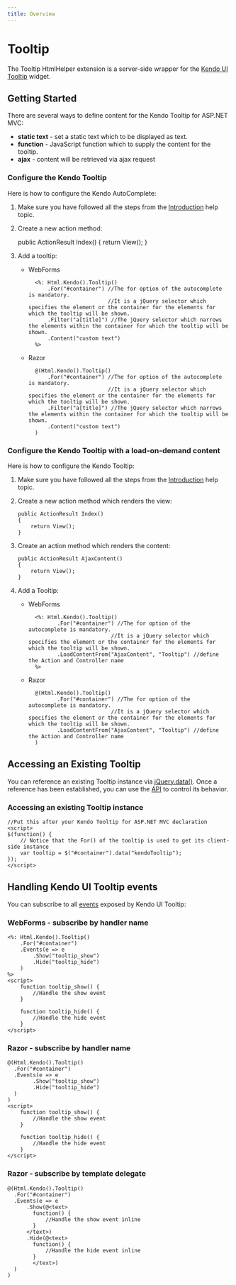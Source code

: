```yaml
---
title: Overview
---
```


# Tooltip

The Tooltip HtmlHelper extension is a server-side wrapper for the [Kendo UI Tooltip](/api/web/tooltip) widget.

## Getting Started

There are several ways to define content for the Kendo Tooltip for ASP.NET MVC:

*   **static text** - set a static text which to be displayed as text.
*   **function** - JavaScript function which to supply the content for the tooltip.
*   **ajax** - content will be retrieved via ajax request

### Configure the Kendo Tooltip

Here is how to configure the Kendo AutoComplete:

 1.  Make sure you have followed all the steps from the [Introduction](/aspnet-mvc/introduction) help topic.
 2.  Create a new action method:

        public ActionResult Index()
        {
            return View();
        }
 3.  Add a tooltip:
     - WebForms

             <%: Html.Kendo().Tooltip()
                 .For("#container") //The for option of the autocomplete is mandatory.
                                    //It is a jQuery selector which specifies the element or the container for the elements for which the tooltip will be shown.
                 .Filter("a[title]") //The jQuery selector which narrows the elements within the container for which the tooltip will be shown.
                 .Content("custom text")
             %>
     - Razor

             @(Html.Kendo().Tooltip()
                 .For("#container") //The for option of the autocomplete is mandatory.
                                    //It is a jQuery selector which specifies the element or the container for the elements for which the tooltip will be shown.
                 .Filter("a[title]") //The jQuery selector which narrows the elements within the container for which the tooltip will be shown.
                 .Content("custom text")
             )

### Configure the Kendo Tooltip with a load-on-demand content

Here is how to configure the Kendo Tooltip:

1.  Make sure you have followed all the steps from the [Introduction](/aspnet-mvc/introduction) help topic.

2.  Create a new action method which renders the view:

        public ActionResult Index()
        {
            return View();
        }
3.  Create an action method which renders the content:

        public ActionResult AjaxContent()
        {
            return View();
        }
4.  Add a Tooltip:
    - WebForms

            <%: Html.Kendo().Tooltip()
                   .For("#container") //The for option of the autocomplete is mandatory.
                                    //It is a jQuery selector which specifies the element or the container for the elements for which the tooltip will be shown.
                   .LoadContentFrom("AjaxContent", "Tooltip") //define the Action and Controller name
            %>
    - Razor

            @(Html.Kendo().Tooltip()
                   .For("#container") //The for option of the autocomplete is mandatory.
                                    //It is a jQuery selector which specifies the element or the container for the elements for which the tooltip will be shown.
                   .LoadContentFrom("AjaxContent", "Tooltip") //define the Action and Controller name
            )

## Accessing an Existing Tooltip

You can reference an existing Tooltip instance via [jQuery.data()](http://api.jquery.com/jQuery.data/).
Once a reference has been established, you can use the [API](/api/web/tooltip#methods) to control its behavior.

### Accessing an existing Tooltip instance

    //Put this after your Kendo Tooltip for ASP.NET MVC declaration
    <script>
    $(function() {
        // Notice that the For() of the tooltip is used to get its client-side instance
        var tooltip = $("#container").data("kendoTooltip");
    });
    </script>


## Handling Kendo UI Tooltip events

You can subscribe to all [events](/api/web/tooltip#events) exposed by Kendo UI Tooltip:

### WebForms - subscribe by handler name

    <%: Html.Kendo().Tooltip()
        .For("#container")
        .Events(e => e
            .Show("tooltip_show")
            .Hide("tooltip_hide")
        )
    %>
    <script>
        function tooltip_show() {
            //Handle the show event
        }

        function tooltip_hide() {
            //Handle the hide event
        }
    </script>


### Razor - subscribe by handler name

    @(Html.Kendo().Tooltip()
      .For("#container")
      .Events(e => e
            .Show("tooltip_show")
            .Hide("tooltip_hide")
      )
    )
    <script>
        function tooltip_show() {
            //Handle the show event
        }

        function tooltip_hide() {
            //Handle the hide event
        }
    </script>


### Razor - subscribe by template delegate

    @(Html.Kendo().Tooltip()
      .For("#container")
      .Events(e => e
          .Show(@<text>
            function() {
                //Handle the show event inline
            }
          </text>)
          .Hide(@<text>
            function() {
                //Handle the hide event inline
            }
            </text>)
      )
    )


